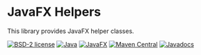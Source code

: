 # JavaFX Helpers

This library provides JavaFX helper classes.

[![BSD-2 license](https://img.shields.io/badge/License-BSD--2-informational.svg)](LICENSE)
[![Java](https://img.shields.io/badge/Java-15-orange?logo=java)](https://www.oracle.com/java/technologies/javase-downloads.html)
[![JavaFX](https://img.shields.io/badge/JavaFX-15-orange?logo=java)](https://openjfx.io/)
[![Maven Central](https://maven-badges.herokuapp.com/maven-central/org.panteleyev/java-fx-helpers/badge.svg)](https://maven-badges.herokuapp.com/maven-central/org.panteleyev/java-fx-helpers/)
[![Javadocs](http://www.javadoc.io/badge/org.panteleyev/java-fx-helpers.svg)](http://www.javadoc.io/doc/org.panteleyev/java-fx-helpers)
